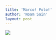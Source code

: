 ```yaml
---
title: 'Marco! Polo!'
author: 'Noam Sain'
layout: post
---
```


![](https://1.bp.blogspot.com/_8aN4krk1nsk/TG-9YYFmXiI/AAAAAAAAAag/bpRlr0CwbOc/s1600/20100301.jpg)
